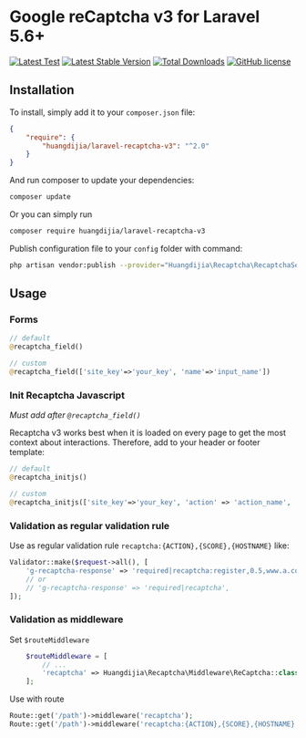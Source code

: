# Google reCaptcha v3 for Laravel 5.6+

[![Latest Test](https://github.com/huangdijia/laravel-recaptcha-v3/workflows/tests/badge.svg)](https://github.com/huangdijia/laravel-recaptcha-v3/actions)
[![Latest Stable Version](https://poser.pugx.org/huangdijia/laravel-recaptcha-v3/version.png)](https://packagist.org/packages/huangdijia/laravel-recaptcha-v3)
[![Total Downloads](https://poser.pugx.org/huangdijia/laravel-recaptcha-v3/d/total.png)](https://packagist.org/packages/huangdijia/laravel-recaptcha-v3)
[![GitHub license](https://img.shields.io/github/license/huangdijia/laravel-recaptcha-v3)](https://github.com/huangdijia/laravel-recaptcha-v3)

## Installation

To install, simply add it
to your `composer.json` file:

```json
{
    "require": {
        "huangdijia/laravel-recaptcha-v3": "^2.0"
    }
}
```

And run composer to update your dependencies:

```bash
composer update
```

Or you can simply run

```bash
composer require huangdijia/laravel-recaptcha-v3
```

Publish configuration file to your `config` folder with command:

```bash
php artisan vendor:publish --provider="Huangdijia\Recaptcha\RecaptchaServiceProvider" --tag=config
```

## Usage

### Forms

```php
// default
@recaptcha_field()

// custom
@recaptcha_field(['site_key'=>'your_key', 'name'=>'input_name'])
```

### Init Recaptcha Javascript

*Must add after `@recaptcha_field()`*

Recaptcha v3 works best when it is loaded on every page to get the most context about interactions. Therefore, add to your header or footer template:

```php
// default
@recaptcha_initjs()

// custom
@recaptcha_initjs(['site_key'=>'your_key', 'action' => 'action_name', 'name'=>'input_name'])
```

### Validation as regular validation rule

Use as regular validation rule `recaptcha:{ACTION},{SCORE},{HOSTNAME}` like:

```php
Validator::make($request->all(), [
    'g-recaptcha-response' => 'required|recaptcha:register,0.5,www.a.com',
    // or
    // 'g-recaptcha-response' => 'required|recaptcha',
]);
```

### Validation as middleware

Set `$routeMiddleware`

```php
    $routeMiddleware = [
        // ...
        'recaptcha' => Huangdijia\Recaptcha\Middleware\ReCaptcha::class,
    ];
```

Use with route

```php
Route::get('/path')->middleware('recaptcha');
Route::get('/path')->middleware('recaptcha:{ACTION},{SCORE},{HOSTNAME}');
```
